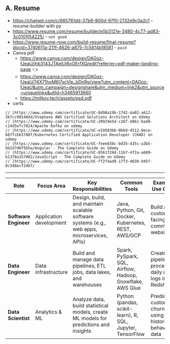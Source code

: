 ## A. Resume
- https://chatgpt.com/c/685761dd-37b8-800d-97f0-2132e9c0a2c1 - resume-builder with py
- https://www.resume.com/resume/builder/e5b3121e-3480-4c77-ad83-3c0101f54225/ - `not good`
- https://www.resume-now.com/build-resume/final-resume?docid=3740611a-211f-4626-a875-7c5814b18581 - `paid`
- Canva pdf
  - https://www.canva.com/design/DAGoz-fJeaU/ihb3143JTAelUj6xOErfXQ/edit?referrer=pdf-maker-landing-page :point_left:
  - https://www.canva.com/design/DAGoz-fJeaU/74X71hoM6I7scVlp_bDnRg/view?utm_content=DAGoz-fJeaU&utm_campaign=designshare&utm_medium=link2&utm_source=uniquelinks&utlId=h3465913660
  - https://milkov.tech/assets/psd.pdf
- certs
```text
// |https://www.udemy.com/certificate/UC-8d98a19b-1742-4a02-a612-2b7cc99148dd/Stephane AWS Certified Solutions Architect on Udemy 
// |https://www.udemy.com/certificate/UC-20929e5d-c26f-4861-bad8-c14d5efc7824/Apache Kafka on udemy 
// |https://www.udemy.com/certificate/UC-e19503bb-0bb9-4512-8ece-687fcbb3780f/Kubernetes Certified Application Developer (CKAD) on udemy 
// |https://www.udemy.com/certificate/UC-feee838c-bd35-435c-a3b5-bb2d7d6f5b5a/Angular - The Complete Guide on Udemy 
// |https://www.udemy.com/certificate/UC-8561f28d-11b7-4f2a-a689-b1378a157082/JavaScript - The Complete Guide on Udemy 
// |https://www.udemy.com/certificate/UC-ff2f4ad9-17f3-4630-945f-8c348ecf2db7/
```
---

| Role                  | Focus Area              | Key Responsibilities                                                                        | Common Tools                                               | Example Use Case                                           |
| --------------------- | ----------------------- | ------------------------------------------------------------------------------------------- | ---------------------------------------------------------- | ---------------------------------------------------------- |
| **Software Engineer** | Application development | Design, build, and maintain scalable software systems (e.g., web apps, microservices, APIs) | Java, Python, Git, Docker, Kubernetes, REST, AWS/GCP       | Build a customer-facing e-commerce website                 |
| **Data Engineer**     | Data infrastructure     | Build and manage data pipelines, ETL jobs, data lakes, and warehouses                       | Spark, PySpark, SQL, Airflow, Hadoop, Snowflake, AWS Glue  | Create a pipeline to process daily user logs into Redshift |
| **Data Scientist**    | Analytics & ML          | Analyze data, build statistical models, create ML models for predictions and insights       | Python (pandas, scikit-learn), R, SQL, Jupyter, TensorFlow | Predict customer churn using historical behavior data      |
